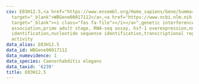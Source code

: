 ```yaml
---
csv: E03H12.5,<a href="https://www.ensembl.org/Homo_sapiens/Gene/Summary?db=core;g=WBGene00017112"
  target="_blank">WBGene00017112</a>,<a href="https://www.ncbi.nlm.nih.gov/pubmed/30894454"
  target="_blank"><i class="fas fa-file"></i></a>",genetic interference,functional
  association,prime adult stage, RNA-seq assay, hsf-1 overexpression,nucleotide sequence
  identification,nucleotide sequence identification,transcriptional regulation,up-regulates
  activity
data_alias: E03H12.5
data_id: WBGene00017112
data_numevidence: 1
data_species: Caenorhabditis elegans
data_taxid: '6239'
title: E03H12.5
---
```

